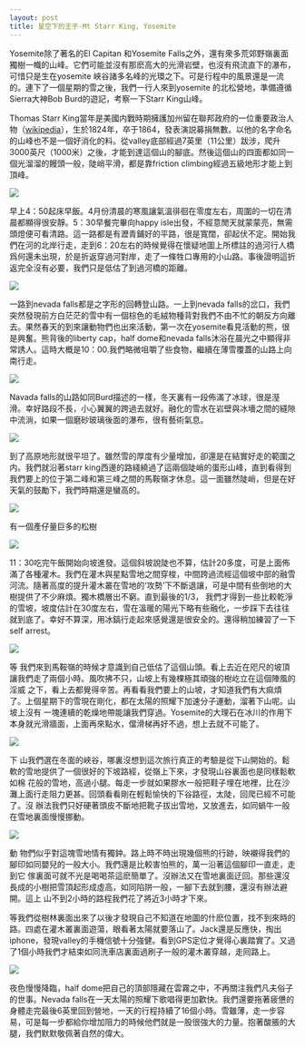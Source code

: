 ```yaml
---
layout: post
title: 星空下的王子-Mt Starr King, Yosemite
---
```

<div>
<p>Yosemite除了著名的El Capitan 和Yosemite Falls之外，還有衆多荒郊野嶺裏面獨樹一幟的山峰。它們可能並沒有那麽高大的光滑岩壁，也沒有飛流直下的瀑布，可惜只是生在yosemite 峽谷諸多名峰的光環之下。可是行程中的風景還是一流的。連下了一個星期的雪之後，我們一行人來到yosemite 的北松營地，準備遵循Sierra大神Bob Burd的遊記，考察一下Starr King山峰。</p>
<p>Thomas Starr King當年是美國内戰時期擁護加州留在聯邦政府的一位重要政治人物（<a href="http://en.wikipedia.org/wiki/Thomas_Starr_King" target="_blank">wikipedia</a>），生於1824年，卒于1864，發表演説募捐無數。以他的名字命名的山峰也不是一個好消化的料。從valley底部經過7英里（11公里）跋涉，爬升3000英尺（1000米）之後，才能到達這個山的腳底。然後這個山的四面都如同一個光溜溜的饅頭一般，陡峭平滑，都是靠friction climbing經過五級地形才能上到頂峰。</p>
<p><img src="/content/images/2014starrking/sdc13519.jpg"></p>
<p>早上4：50起床早飯。4月份清晨的寒風讓氣溫徘徊在零度左右，周圍的一切在清晨都顯得很安靜。5：30早餐完畢向happy isle出發，不經意閒天就蒙蒙亮，無需頭燈便可看清路。這一路都是有瀝青鋪好的平路，很是寬闊，卻起伏不定。開始我們在河的北岸行走，走到6：20左右的時候覺得在懷疑地圖上所標註的過河行人橋爲何還未出現，於是折返穿過河對岸，走了一條牲口專用的小山路。事後證明這折返完全沒有必要，我們只是低估了到過河橋的距離。</p>
<p><img  src="/content/images/2014starrking/sdc13523.jpg" ></p>
<p>一路到nevada falls都是之字形的回轉登山路。一上到nevada falls的岔口，我們突然發現前方白茫茫的雪中有一個棕色的毛絨物種背對我們不由不忙的朝反方向離去。果然春天的到來讓動物們也出來活動，第一次在yosemite看見活動的熊，很是興奮。熊背後的liberty cap，half dome和nevada falls沐浴在晨光之中顯得非常誘人。這時大概是10：00.我們略微咀嚼了些食物，繼續在薄雪覆蓋的山路上向南行走。</p>
<p><img src="/content/images/2014starrking/sdc13524.jpg"></p>
<p>Navada falls的山路如同Burd描述的一樣，冬天裏有一段佈滿了冰球，很是溼滑。幸好路段不長，小心翼翼的跨過去就好。融化的雪水在岩壁與冰墻之間的縫隙中流淌，如果一個磨砂玻璃後面的瀑布，很有藝術氣息。</p>
<p><img src="/content/images/2014starrking/sdc13530.jpg"></p>
<p>到了高原地形就很平坦了。雖然雪的厚度有少量增加，卻還是在結實好走的範圍之内。我們就沿著starr king西邊的路綫繞過了這兩個陡峭的蛋形山峰，直到看得到我們要上的位于第二峰和第三峰之間的馬鞍嶺才休息。這一面雖然陡峭，但是在好天氣的鼓勵下，我們時期還是蠻高的。</p>
<p><img src="/content/images/2014starrking/sdc13536.jpg"></p>
<p>有一個產仔量巨多的松樹</p>
<p><img src="/content/images/2014starrking/sdc13533.jpg"></p>
<p>11：30吃完午飯開始向坡進發。這個斜坡說陡也不算，估計20多度，可是上面佈滿了各種灌木。我們在灌木與星點雪地之間穿梭，中間跨過流經這個坡中部的融雪河流。隨著高度的提升灌木叢在雪地的‘攻勢’下不斷退讓，可是中間有些倒地的大樹提供了不少麻煩。獨木橋層出不窮。直到最後的1/3， 我們才得到一些比較乾淨的雪坡，坡度估計在30度左右，雪在溫暖的陽光下略有些融化，一步踩下去往往就到底了。幸好不算深，用冰鎬行走起來感覺還是很安全的。還得稍加練習了一下self arrest。</p>
<p><img  src="/content/images/2014starrking/sdc13548.jpg" ></p>
<p>等 我們來到馬鞍嶺的時候才意識到自己低估了這個山頭。看上去近在咫尺的坡頂讓我們走了兩個小時。風吹拂不只，山坡上有幾棵極其頑強的樹屹立在這個陣風的淫威 之下，看上去都覺得辛苦。再看看我們要上的山坡，才知道我們有大痲煩了。上個星期下的雪現在剛化，都在太陽的照耀下加速分子運動，溜著下山呢。山坡上沒有 一塊連續的乾燥地帶能讓我們穿過。Yosemite的大理石在冰川的作用下本身就光滑牆面，上面再來點水，儅滑梯再好不過，想上去就不可能了。</p>
<p><img src="/content/images/2014starrking/sdc13558.jpg"></p>
<p>下 山我們選在冬面的峽谷，哪裏沒想到這次旅行真正的考驗是從下山開始的。鬆軟的雪地提供了一個很好的下坡路經，從嶺上下來，才發現山谷裏面也是同樣鬆軟如棉 花般的雪地，高過小腿。每走一步就如果膠水一般把鞋子埋在地裡，比在沙灘上面行走阻力更甚。回頭看看剛在輕鬆愉快的下谷路徑，太陡，回爬已經不可能了。沒 辦法我們只好硬著頭皮不斷地把靴子拔出雪地，又放進去，如同蝸牛一般在雪地裏面慢慢挪動。</p>
<p><img src="/content/images/2014starrking/sdc13562.jpg"></p>
<p>動 物們似乎對這塊雪地情有獨鈡。路上時不時出現幾個熊的行跡，映襯得我們的腳印如同嬰兒的一般大小。我們還是比較害怕熊的，萬一沿著這個腳印一直走，走到它 傢裏面可就不光是喝喝茶這麽簡單了。沒辦法又在雪地裏面迂回。那些還沒長成的小樹把雪頂起形成虛高，如同陷阱一般，一腳下去就到腰，還沒有辦法避開。這上 山不到2小時的路程我們花了將近3小時才下來。</p>
<p>等我們從樹林裏面出來了以後才發現自己不知道在地圖的什麽位置，找不到來時的路。四處在灌木叢裏面遊蕩，眼看著太陽就要落山了。Jack還是反應快，掏出iphone，發現valley的手機信號十分強健。看到GPS定位才覺得心裏踏實了。又過了1個小時我們才結束如同洗車店裏面過刷子一般的灌木叢穿越，走囘路上。</p>
<p><img src="/content/images/2014starrking/sdc13564.jpg"></p>
<p>夜色慢慢降臨，half dome把自己的頂部隱藏在雲霧之中，不再關注我們凡夫俗子的世事。Nevada falls在一天太陽的照耀下歌唱得更加歡快。我們還要拖著疲憊的身體走完最後6英里回到營地，一天的行程持續了16個小時。雪雖薄，走一步容易，可是每一步都給你增加阻力的時候他們就是一股很強大的力量。抱著酸脹的大腿，我們默默敬佩著自然的偉大。</p>
</div>
